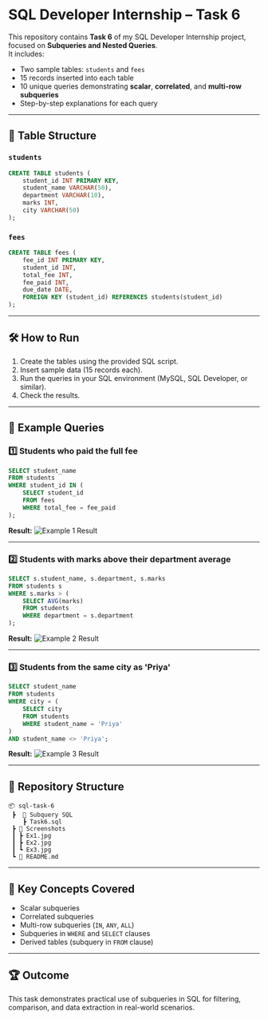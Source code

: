 
# SQL Developer Internship – Task 6

This repository contains **Task 6** of my SQL Developer Internship project, focused on **Subqueries and Nested Queries**.  
It includes:
- Two sample tables: `students` and `fees`
- 15 records inserted into each table
- 10 unique queries demonstrating **scalar**, **correlated**, and **multi-row subqueries**
- Step-by-step explanations for each query

---

## 📂 Table Structure

### `students`
```sql
CREATE TABLE students (
    student_id INT PRIMARY KEY,
    student_name VARCHAR(50),
    department VARCHAR(10),
    marks INT,
    city VARCHAR(50)
);

```

### `fees`

```sql
CREATE TABLE fees (
    fee_id INT PRIMARY KEY,
    student_id INT,
    total_fee INT,
    fee_paid INT,
    due_date DATE,
    FOREIGN KEY (student_id) REFERENCES students(student_id)
);
```

---

## 🛠 How to Run

1. Create the tables using the provided SQL script.
2. Insert sample data (15 records each).
3. Run the queries in your SQL environment (MySQL, SQL Developer, or similar).
4. Check the results.

---

## 📜 Example Queries

### 1️⃣ Students who paid the full fee

```sql
SELECT student_name
FROM students
WHERE student_id IN (
    SELECT student_id
    FROM fees
    WHERE total_fee = fee_paid
);
```

**Result:**
![Example 1 Result](<img width="218" height="151" alt="image" src="https://github.com/user-attachments/assets/52f22c80-9242-4eae-bd6e-fbaf0e382270" />
)

---

### 2️⃣ Students with marks above their department average

```sql
SELECT s.student_name, s.department, s.marks
FROM students s
WHERE s.marks > (
    SELECT AVG(marks)
    FROM students
    WHERE department = s.department
);
```

**Result:**
![Example 2 Result](<img width="218" height="155" alt="image" src="https://github.com/user-attachments/assets/9b44f0a7-b64a-42ee-b6cd-2111339c4121" />
)

---

### 3️⃣ Students from the same city as 'Priya'

```sql
SELECT student_name
FROM students
WHERE city = (
    SELECT city
    FROM students
    WHERE student_name = 'Priya'
)
AND student_name <> 'Priya';
```

**Result:**
![Example 3 Result](<img width="218" height="79" alt="image" src="https://github.com/user-attachments/assets/d2912835-dd77-4bef-b911-63214fe9f7e4" />
)

---

## 📂 Repository Structure

```
📦 sql-task-6
 ┣  📂 Subquery SQL
    ┣ Task6.sql
 ┣ 📂 Screenshots
 ┃ ┣ Ex1.jpg
 ┃ ┣ Ex2.jpg
 ┃ ┗ Ex3.jpg
 ┗ 📜 README.md
```

---

## 📌 Key Concepts Covered

* Scalar subqueries
* Correlated subqueries
* Multi-row subqueries (`IN`, `ANY`, `ALL`)
* Subqueries in `WHERE` and `SELECT` clauses
* Derived tables (subquery in `FROM` clause)

---

## 🏆 Outcome

This task demonstrates practical use of subqueries in SQL for filtering, comparison, and data extraction in real-world scenarios.

```
```
